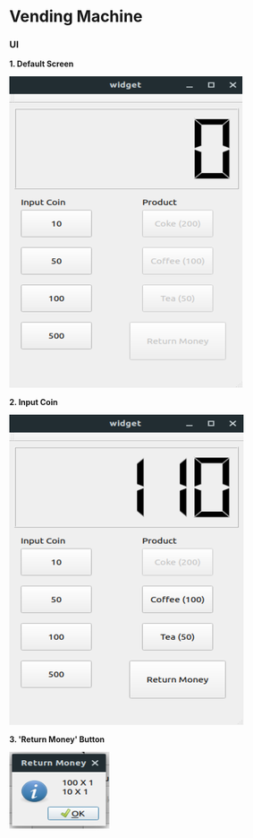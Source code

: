 # Vending Machine

### UI

**1. Default Screen**

![0](README.assets/widget0.png)

**2. Input Coin**

![1](README.assets/widget1.png)

**3. 'Return Money' Button**

![2](README.assets/widget2.png)
